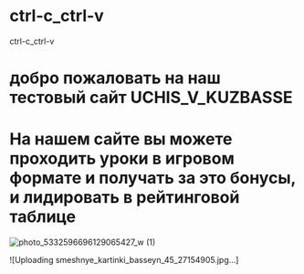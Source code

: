 # ctrl-c_ctrl-v
ctrl-c_ctrl-v
# добро пожаловать на наш тестовый сайт UCHIS_V_KUZBASSE
# На нашем сайте вы можете проходить уроки в игровом формате и получать за это бонусы, и лидировать в рейтинговой таблице
![photo_5332596696129065427_w (1)](https://github.com/dima455689/ctrl-c_ctrl-v/assets/149286404/d0302a22-aace-45ce-8635-0c9a64fc3989)

![Uploading smeshnye_kartinki_basseyn_45_27154905.jpg…]





